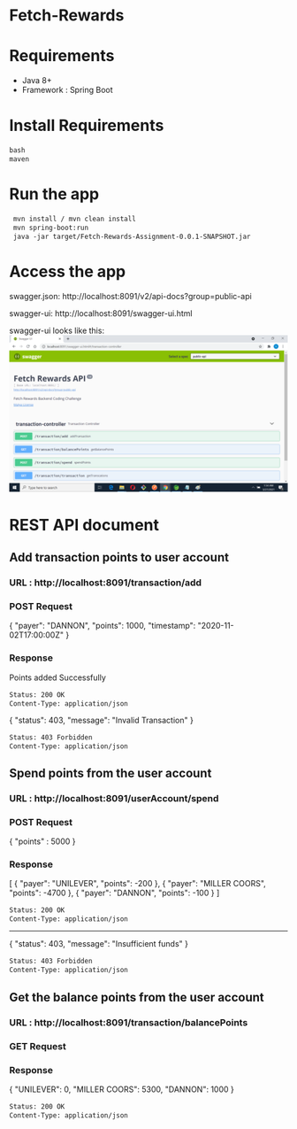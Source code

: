 # Fetch-Rewards

# Requirements
* Java 8+
* Framework : Spring Boot

# Install Requirements
```
bash
maven
```

# Run the app
```
 mvn install / mvn clean install
 mvn spring-boot:run
 java -jar target/Fetch-Rewards-Assignment-0.0.1-SNAPSHOT.jar
```

# Access the app

swagger.json: http://localhost:8091/v2/api-docs?group=public-api

swagger-ui: http://localhost:8091/swagger-ui.html

swagger-ui looks like this:
![Demo-Api](swagger.png)

# REST API document

## Add transaction points to  user account

### URL : http://localhost:8091/transaction/add



### POST Request

{ "payer": "DANNON", "points": 1000, "timestamp": "2020-11-02T17:00:00Z" }

### Response

Points added Successfully

    Status: 200 OK
    Content-Type: application/json
    
{
    "status": 403,
    "message": "Invalid Transaction"
}
 
    Status: 403 Forbidden
    Content-Type: application/json

## Spend points from the user account

### URL : http://localhost:8091/userAccount/spend

### POST Request
{
    "points" : 5000
}

### Response

[
    {
        "payer": "UNILEVER",
        "points": -200
    },
    {
        "payer": "MILLER COORS",
        "points": -4700
    },
    {
        "payer": "DANNON",
        "points": -100
    }
]


    Status: 200 OK
    Content-Type: application/json

-----------------------------------------------------------

{
    "status": 403,
    "message": "Insufficient funds"
}

    Status: 403 Forbidden
    Content-Type: application/json
 
## Get the balance points from the user account

### URL : http://localhost:8091/transaction/balancePoints 

### GET Request 
   
### Response

{
   "UNILEVER": 0,
   "MILLER COORS": 5300,
   "DANNON": 1000
}
    
    Status: 200 OK
    Content-Type: application/json
